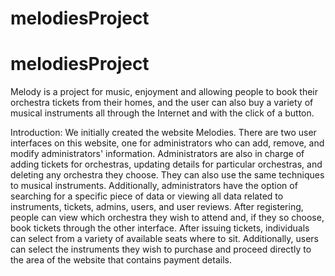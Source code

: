 ﻿# melodiesProject
# melodiesProject

Melody is a project for music, enjoyment and allowing people to book their orchestra tickets from their homes,
 and the user can also buy a variety of musical instruments all through the Internet and with the click of a button.
 
Introduction:
We initially created the website Melodies.
There are two user interfaces on this website, one for administrators who can add, remove, and modify administrators' information.
 Administrators are also in charge of adding tickets for orchestras, updating details for particular orchestras, and deleting any orchestra they choose.
They can also use the same techniques to musical instruments. Additionally, administrators have the option of searching for a specific piece of data or viewing all data related to instruments, tickets, admins, users, and user reviews.
After registering, people can view which orchestra they wish to attend and, if they so choose, book tickets through the other interface. After issuing tickets, individuals can select from a variety of available seats where to sit. Additionally, users can select the instruments they wish to purchase and proceed directly to the area of the website that contains payment details. 

